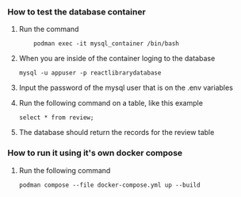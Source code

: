 ### How to test the database container

1. Run the command

   ```
       podman exec -it mysql_container /bin/bash
   ```

2. When you are inside of the container loging to the database

   ```
   mysql -u appuser -p reactlibrarydatabase
   ```

3. Input the password of the mysql user that is on the .env variables

4. Run the following command on a table, like this example

   ```
   select * from review;
   ```

5. The database should return the records for the review table

### How to run it using it's own docker compose

1. Run the following command
   ```
   podman compose --file docker-compose.yml up --build
   ```
